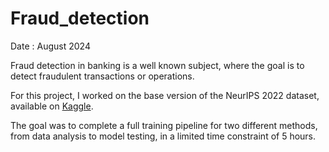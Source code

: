# Fraud_detection
Date : August 2024

Fraud detection in banking is a well known subject, where the goal is to detect fraudulent transactions or operations.

For this project, I worked on the base version of the NeurIPS 2022 dataset, available on [Kaggle](https://www.kaggle.com/datasets/sgpjesus/bank-account-fraud-dataset-neurips-2022).


The goal was to complete a full training pipeline for two different methods, from data analysis to model testing, in a limited time constraint of 5 hours.
